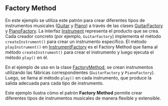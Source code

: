 ## Factory Method
En este ejemplo se utiliza este patrón para crear diferentes tipos de instrumentos musicales ([Guitar](Guitar.java) y [Piano](Piano.java))
a través de las clases [GuitarFactory](factory/GuitarFactory.java) y [PianoFactory](factory/PianoFactory.java). La interfaz [Instrument](Instrument.java)
representa el producto que se crea. Cada creador concreto (por ejemplo, `GuitarFactory`) implementa el método `createInstrument()` 
para crear un instrumento específico.
El método `playInstrument()` en [InstrumentFactory](factory/InstrumentFactory.java) es el Factory Method que llama al método `createInstrument()` para crear el 
instrumento y luego ejecuta el método `play()` en él.

En el ejemplo de uso en la clase [FactoryMethod](FactoryMethod.java), se crean instrumentos utilizando las fábricas correspondientes 
(`GuitarFactory` y `PianoFactory`). Luego, se llama al método `play()` en cada instrumento, que produce la salida
adecuada para cada tipo de instrumento.

Este ejemplo ilustra cómo el patrón **Factory Method** permite crear diferentes tipos de instrumentos musicales de manera 
flexible y extensible.
